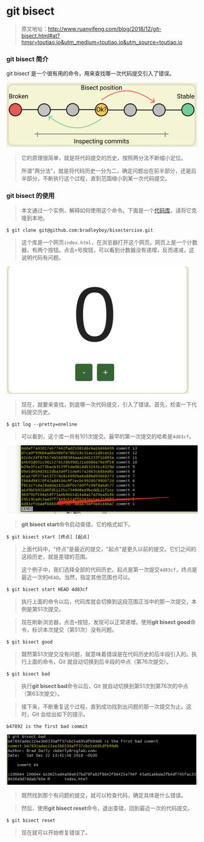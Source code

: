

# git bisect

> 原文地址：http://www.ruanyifeng.com/blog/2018/12/git-bisect.html#at?hmsr=toutiao.io&utm_medium=toutiao.io&utm_source=toutiao.io

### git bisect 简介

git bisect`是一个很有用的命令，用来查找哪一次代码提交引入了错误。



![](image/bisect-1.png)

>  它的原理很简单，就是将代码提交的历史，按照两分法不断缩小定位。
>
> 所谓"两分法"，就是将代码历史一分为二，确定问题出在前半部分，还是后半部分，不断执行这个过程，直到范围缩小到某一次代码提交。

### git bisect 的使用

> 本文通过一个实例，解释如何使用这个命令。下面是一个[代码库](https://github.com/bradleyboy/bisectercise)，请将它克隆到本地。

```nginx
$ git clone git@github.com:bradleyboy/bisectercise.git
```

> 这个库是一个网页`index.html`，在浏览器打开这个网页。网页上是一个计数器，有两个按钮。点击`+`号按钮，可以看到计数器没有递增，反而递减，这说明代码有问题。

![](image/bisect-2.png)



> 现在，就要来查找，到底哪一次代码提交，引入了错误。首先，检查一下代码提交历史。

```nginx
$ git log --pretty=oneline
```

> 可以看到，这个库一共有101次提交。最早的第一次提交的哈希是`4d83cf`。

![](image/bisect-3.png)

> **git bisect start**命令启动查错，它的格式如下。

```nginx
$ git bisect start [终点] [起点]
```

> 上面代码中，"终点"是最近的提交，"起点"是更久以前的提交。它们之间的这段历史，就是差错的范围。
>
> 这个例子中，我们选择全部的代码历史。起点是第一次提交`4d83cf`，终点是最近一次的`HEAD`。当然，指定其他范围也可以。

```nginx
$ git bisect start HEAD 4d83cf
```

>  执行上面的命令以后，代码库就会切换到这段范围正当中的那一次提交，本例是第51次提交。

>  现在刷新浏览器，点击`+`按钮，发现可以正常递增。使用**git bisect good**命令，标识本次提交（第51次）没有问题。

```nginx
$ git bisect good
```

>  既然第51次提交没有问题，就意味着错误是在代码历史的后半段引入的。执行上面的命令，Git 就自动切换到后半段的中点（第76次提交）。

```nginx
$ git bisect bad
```

>  执行**git bisect bad**命令以后，Git 就自动切换到第51次到第76次的中点（第63次提交）。

>  接下来，不断重复这个过程，直到成功找到出问题的那一次提交为止。这时，Git 会给出如下的提示。

```nginx
b47892 is the first bad commit
```

  ![](image/bisect-4.png)

> 既然找到那个有问题的提交，就可以检查代码，确定具体是什么错误。

>  然后，使用**git bisect reset**命令，退出查错，回到最近一次的代码提交。

```nginx
$ git bisect reset
```

>  现在就可以开始修复错误了。